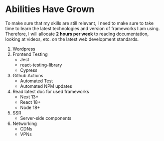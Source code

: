 # Abilities Have Grown

To make sure that my skills are still relevant, I need to make sure to take time to learn the latest technologies and version of frameworks I am using. Therefore, I will allocate __2 hours per week__ to reading documentation, looking at videos, etc. on the latest web development standards.

1. Wordpress
2. Frontend Testing
   - Jest
   - react-testing-library
   - Cypress
3. Github Actions
   - Automated Test
   - Automated NPM updates
3. Read latest doc for used frameworks
   - Next 13+
   - React 18+
   - Node 18+
4. SSR
   - Server-side components
6. Networking
   - CDNs
   - VPNs
